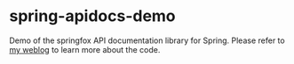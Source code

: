 # spring-apidocs-demo
Demo of the springfox API documentation library for Spring.
Please refer to [my weblog](http://fizzylogic.nl/2015/07/29/quickly-generate-api-docs-for-your-spring-boot-application-using-springfox/) to learn more about the code.
